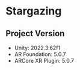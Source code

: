 # Stargazing

## Project Version

- Unity: 2022.3.62f1
- AR Foundation: 5.0.7
- ARCore XR Plugin: 5.0.7